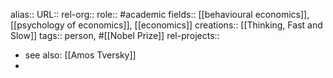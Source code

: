 alias::
URL::
rel-org::
role:: #academic
fields:: [[behavioural economics]], [[psychology of economics]], [[economics]] 
creations:: [[Thinking, Fast and Slow]] 
tags:: person, #[[Nobel Prize]] 
rel-projects::


- see also: [[Amos Tversky]]
-
